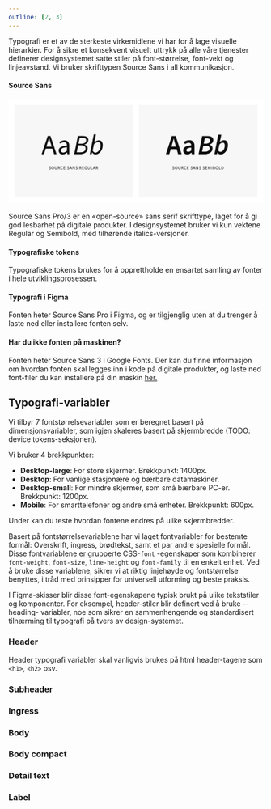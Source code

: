 ```yaml
---
outline: [2, 3]
---
```


<PageHeader title="Typografi" imagePath="typografi" ></PageHeader>

Typografi er et av de sterkeste virkemidlene vi har for å lage visuelle hierarkier. For å sikre et konsekvent visuelt uttrykk på alle våre tjenester definerer designsystemet satte stiler på font-størrelse, font-vekt og linjeavstand. Vi bruker skrifttypen Source Sans i all kommunikasjon.

#### Source Sans

<img src="../../assets/images/typo.png" width="auto">

Source Sans Pro/3 er en «open-source» sans serif skrifttype, laget for å gi god lesbarhet på digitale produkter. I designsystemet bruker vi kun vektene Regular og Semibold, med tilhørende italics-versjoner.

#### Typografiske tokens

Typografiske tokens brukes for å opprettholde en ensartet samling av fonter i hele utviklingsprosessen.

#### Typografi i Figma

Fonten heter Source Sans Pro i Figma, og er tilgjenglig uten at du trenger å laste ned eller installere fonten selv.

#### Har du ikke fonten på maskinen?

Fonten heter Source Sans 3 i Google Fonts. Der kan du finne informasjon om hvordan fonten skal legges inn i kode på digitale produkter, og laste ned font-filer du kan installere på din maskin [her.](https://fonts.google.com/specimen/Source+Sans+3)

## Typografi-variabler

Vi tilbyr 7 fontstørrelsevariabler som er beregnet basert på dimensjonsvariabler, som igjen skaleres basert på skjermbredde (TODO: device tokens-seksjonen).

Vi bruker 4 brekkpunkter:

<ul>
<li><b>Desktop-large</b>: For store skjermer. Brekkpunkt: 1400px.</li>
<li><b>Desktop</b>: For vanlige stasjonære og bærbare datamaskiner.</li>
<li><b>Desktop-small</b>: For mindre skjermer, som små bærbare PC-er. Brekkpunkt: 1200px.</li>
<li><b>Mobile</b>: For smarttelefoner og andre små enheter. Brekkpunkt: 600px.</li>
</ul>

Under kan du teste hvordan fontene endres på ulike skjermbredder.

<TypographyTable tableContentType="default"></TypographyTable>

Basert på fontstørrelsevariablene har vi laget fontvariabler for bestemte formål: Overskrift, ingress, brødtekst, samt et par andre spesielle formål. Disse fontvariablene er grupperte CSS-`font` -egenskaper som kombinerer `font-weight`, `font-size`, `line-height` og `font-family` til en enkelt enhet. Ved å bruke disse variablene, sikrer vi at riktig linjehøyde og fontstørrelse benyttes, i tråd med prinsipper for universell utforming og beste praksis.

I Figma-skisser blir disse font-egenskapene typisk brukt på ulike tekststiler og komponenter. For eksempel, header-stiler blir definert ved å bruke --heading- variabler, noe som sikrer en sammenhengende og standardisert tilnærming til typografi på tvers av design-systemet.

### Header

Header typografi variabler skal vanligvis brukes på html header-tagene som `<h1>`, `<h2>` osv.
<TypographyTable tableContentType="headers"></TypographyTable>

### Subheader

<TypographyTable tableContentType="subheaders"></TypographyTable>

### Ingress

<TypographyTable tableContentType="ingress"></TypographyTable>

### Body

<TypographyTable tableContentType="body"></TypographyTable>

### Body compact

<TypographyTable tableContentType="body-compact"></TypographyTable>

### Detail text

<TypographyTable tableContentType="detail-text"></TypographyTable>

### Label

<TypographyTable tableContentType="label"></TypographyTable>
